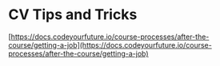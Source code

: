 # CV Tips and Tricks

[https://docs.codeyourfuture.io/course-processes/after-the-course/getting-a-job](https://docs.codeyourfuture.io/course-processes/after-the-course/getting-a-job)

